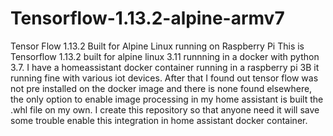 # Tensorflow-1.13.2-alpine-armv7
Tensor Flow 1.13.2 Built for Alpine Linux running on Raspberry Pi
This is Tensorflow 1.13.2 built for alpine linux 3.11 runnning in a docker with python 3.7.
I have a homeassistant docker container running in a raspberry pi 3B it running fine with various iot devices.
After that I found out tensor flow was not pre installed on the docker image and there is none found elsewhere, 
the only option to enable image processing in my home assistant is built the .whl file on my own. I create this repository so that anyone need it will save some trouble enable this integration in home assistant docker container.

